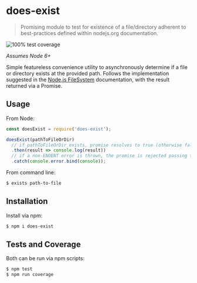 # does-exist
> Promising module to test for existence of a file/directory adherent to best-practices defined within nodejs.org documentation.

![100% test coverage](https://img.shields.io/badge/coverage-100%25-brightgreen.svg)

*Assumes Node 6+*

Simple featureless convenience utility to asynchronously determine if a file or directory exists at the provided path.
Follows the implementation suggested in the [Node.js FileSystem](https://nodejs.org/api/fs.html#fs_fs_access_path_mode_callback) documentation, with the result returned via a Promise.

## Usage

From Node:

```js
const doesExist = require('does-exist');

doesExist(pathToFileOrDir)
  // if pathToFileOrDir exists, promise resolves to true (otherwise false)
  .then(result => console.log(result))
  // if a non-ENOENT error is thrown, the promise is rejected passing the thrown error
  .catch(console.error.bind(console));
```

From command line:

```sh
$ exists path-to-file
```

## Installation

Install via npm:

```sh
$ npm i does-exist
```

## Tests and Coverage

Both can be run via npm scripts:

```sh
$ npm test
$ npm run coverage
```
